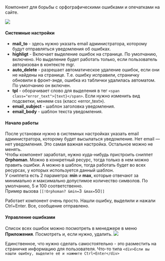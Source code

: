 Компонент для борьбы с орфографическими ошибками и опечатками на сайте.

[![](https://file.modx.pro/files/4/5/6/456757754d258eedb62fb2ee94a91e3f.png)](https://file.modx.pro/files/4/5/6/456757754d258eedb62fb2ee94a91e3f.png)

#### Системные настройки
* **mail_to** - здесь нужно указать email администратора, которому будут отправляться уведомления об ошибках.  
* **highligt** - Включает выделение ошибок на странице. По умолчанию, включено. Но выделение будет работать только, если пользователь авторизован в контексте mgr.  
* **auto_delete** - разрешает автоматическое удаление ошибок, если они не найдены на странице. Т.е. ошибку исправили, страничку обновили в фронт-энде, ошибка из таблички удалилась автоматом. По умолчанию он включен.  
* **tpl** - оборачивает слово для выделения в тег `<span class="error_text">{text}</span>`. Если нужно изменить вид подсветки, меняем css (класс «error_text»).  
* **email_subject** - шаблон заголовка уведомления.  
* **email_body** - шаблон текста уведомления.  

#### Начало работы
После установки нужно в системных настройках указать email администратора, которому будет высылаться уведомление. Нет email — нет уведомления. Это самая важная настройка. Остальное можно не менять.  
Чтобы компонент заработал, нужно куда-нибудь пристроить сниппет **Orphoman**. Можно в конкретный ресурс, тогда только в нем можно править ошибки. А можно в шаблон, тогда работать будет во всех ресурсах, у которых используется данный шаблон.  
У сниппета есть 2 параметра: **min** и **max**, которые отвечают за минимально и максимально допустимое количество символов. По умолчанию, 5 и 100 соответственно.  
Пример вызова `[[!Orphoman? &min=`3` &max=`50`]]`  

Работает компонент очень просто. Нашли ошибку, выделили и нажали Ctrl+Enter. Все, сообщение отправлено.

#### Управление ошибками
Список всех ошибок можно посмотреть в менеджере в меню **Приложения**. Посмотреть и, если нужно, удалить.
[![](https://file.modx.pro/files/2/2/1/221e45255328f3eb91d177ef0c264ec2.png)](https://file.modx.pro/files/2/2/1/221e45255328f3eb91d177ef0c264ec2s.jpg) 
 
Единственное, что нужно сделать самостоятельно - это разместить на страничке информацию для пользователя. Что-то типа 
`<div>Если вы нашли ошибку, выделите её и нажмите Ctrl+Enter</div>`
